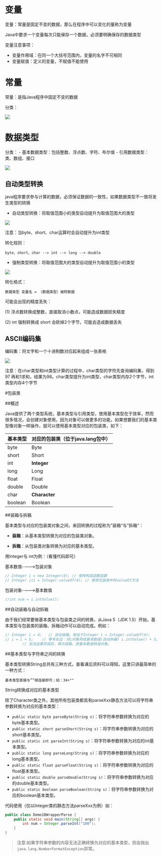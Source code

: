 # 变量
	
变量：常量是固定不变的数据，那么在程序中可以变化的量称为变量

Java中要求一个变量每次只能保存一个数据，必须要明确保存的数据类型

变量注意事项：

- 变量作用域：在同一个大括号范围内，变量的名字不可相同
- 变量赋值：定义的变量，不赋值不能使用

# 常量

常量：是指Java程序中固定不变的数据

分类：

![](img/常量分类.png)

# 数据类型

分类：
	- 基本数据类型：包括整数、浮点数、字符、布尔值
	- 引用数据类型：类、数组、接口

![](img/8大基本数据类型.png)

## 自动类型转换

java程序要求参与计算的数据，必须保证数据的一致性，如果数据类型不一致将发生类型的转换

- 自动类型转换：将取值范围小的类型自动提升为取值范围大的类型

![](img/自动类型转换原理.png)

注意：当byte、short、char运算时会自动提升为int类型

转化规则：
	
	byte、short、char --> int --> long --> double
	
- 强制类型转换：将取值范围大的类型自动提升为取值范围小的类型

![](img/强制类型转换原理图.png)

转化格式：
	
	数据类型 变量名 = （数据类型）被转数据

可能会出现的精度丢失：

(1) 浮点数转换成整数，直接取消小数点，可能造成数据损失精度

(2) int 强制转换成 short 会砍掉2个字节，可能会造成数据丢失

## ASCII编码集
	
编码集：将文字和一个十进制数对应起来组成一张表格
	
![](img/ASCII码各值初始值.png)

注意：在char类型和int类型计算的过程中，char类型的字符先查询编码集，得到97
再和1求和，结果为98。char类型提升为int类型，char类型内存2个字节，int类型内存4个字节

#包装类

##概述

Java提供了两个类型系统，基本类型与引用类型，使用基本类型在于效率，然而很多情况，会创建对象使用，因为对象可以做更多的功能，如果想要我们的基本类型像对象一样操作，就可以使用基本类型对应的包装类，如下：

| 基本类型    | 对应的包装类（位于java.lang包中） |
| ------- | --------------------- |
| byte    | Byte                  |
| short   | Short                 |
| int     | **Integer**           |
| long    | Long                  |
| float   | Float                 |
| double  | Double                |
| char    | **Character**         |
| boolean | Boolean               |

##装箱与拆箱

基本类型与对应的包装类对象之间，来回转换的过程称为”装箱“与”拆箱“：

* **装箱**：从基本类型转换为对应的包装类对象。

* **拆箱**：从包装类对象转换为对应的基本类型。

用Integer与 int为例：（看懂代码即可）

基本数值---->包装对象

~~~java
// Integer i = new Integer(4); // 使用构造函数函数
// Integer iii = Integer.valueOf(4); // 使用包装类中的valueOf方法
~~~

包装对象---->基本数值

~~~java
//int num = i.intValue();
~~~
##自动装箱与自动拆箱

由于我们经常要做基本类型与包装类之间的转换，从Java 5（JDK 1.5）开始，基本类型与包装类的装箱、拆箱动作可以自动完成。例如：

```java
// Integer i = 4;	// 自动装箱。相当于Integer i = Integer.valueOf(4);
// i = i + 5;	 // 等号右边：将i对象转成基本数值(自动拆箱) i.intValue() + 5;
		// 加法运算完成后，再次装箱，把基本数值转成对象。
```

##基本类型与字符串之间的转换

   基本类型转换String总共有三种方式，查看课后资料可以得知，这里只讲最简单的一种方式： 

~~~
基本类型直接与””相连接即可；如：34+""
~~~

String转换成对应的基本类型 

除了Character类之外，其他所有包装类都具有parseXxx静态方法可以将字符串参数转换为对应的基本类型：

- `public static byte parseByte(String s)`：将字符串参数转换为对应的byte基本类型。
- `public static short parseShort(String s)`：将字符串参数转换为对应的short基本类型。
- `public static int parseInt(String s)`：将字符串参数转换为对应的int基本类型。
- `public static long parseLong(String s)`：将字符串参数转换为对应的long基本类型。
- `public static float parseFloat(String s)`：将字符串参数转换为对应的float基本类型。
- `public static double parseDouble(String s)`：将字符串参数转换为对应的double基本类型。
- `public static boolean parseBoolean(String s)`：将字符串参数转换为对应的boolean基本类型。

代码使用（仅以Integer类的静态方法parseXxx为例）如：

```java
public class Demo18WrapperParse {
    public static void main(String[] args) {
        int num = Integer.parseInt("100");
    }
}
```

> 注意:如果字符串参数的内容无法正确转换为对应的基本类型，则会抛出`java.lang.NumberFormatException`异常。
>


	

